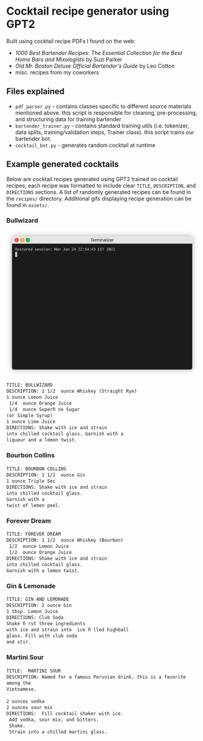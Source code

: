 # Cocktail recipe generator using GPT2
Built using cocktail recipe PDFs I found on the web:
* _1000 Best Bartender Recipes: The Essential Collection for the Best Home Bars and Mixologists_ by Suzi Parker
* _Old Mr. Boston Deluxe Official Bartender's Guide_ by Leo Cotton
* misc. recipes from my coworkers

## Files explained
* `pdf_parser.py` - contains classes specific to different source materials mentioned above. this script is responsible for cleaning, pre-processing, and structuring data for training bartender
* `bartender_trainer.py` - contains standard training utils (i.e. tokenizer, data splits, training/validation steps, Trainer class). this script trains our bartender bot.
* `cocktail_bot.py` - generates random cocktail at runtime

## Example generated cocktails
Below are cocktail recipes generated using GPT2 trained on cocktail recipes; each recipe was formatted to include clear `TITLE`, `DESCRIPTION`, and `DIRECTIONS` sections. A list of randomly generated recipes can be found in the `recipes/` directory. Additional gifs displaying recipe generation can be found in `assets/`.

### Bullwizard
![bullwizard](/assets/bullwizard.gif) 
```
TITLE: BULLWIZARD
DESCRIPTION: 1 1/2  ounce Whiskey (Straight Rye) 
1 ounce Lemon Juice 
 1/4  ounce Orange Juice 
 1/4  ounce Superﬁ ne Sugar  
(or Simple Syrup) 
1 ounce Lime Juice
DIRECTIONS: Shake with ice and strain  
into chilled cocktail glass. Garnish with a  
liqueur and a lemon twist.
```

### Bourbon Collins
```
TITLE: BOURBON COLLINS
DESCRIPTION: 1 1/2  ounce Gin 
1 ounce Triple Sec
DIRECTIONS: Shake with ice and strain  
into chilled cocktail glass.  
Garnish with a  
twist of lemon peel.
```

### Forever Dream
```
TITLE: FOREVER DREAM
DESCRIPTION: 1 1/2  ounce Whiskey (Bourbon) 
 1/2  ounce Lemon Juice 
 1/2  ounce Orange Juice
DIRECTIONS: Shake with ice and strain  
into chilled cocktail glass.  
Garnish with a lemon twist.
```

### Gin & Lemonade
```
TITLE: GIN AND LEMONADE
DESCRIPTION: 2 ounce Gin 
1 tbsp. Lemon Juice
DIRECTIONS: Club Soda 
Shake ﬁ rst three ingredients  
with ice and strain into  ice ﬁ lled highball  
glass. Fill with club soda  
and stir.
```

### Martini Sour
```
TITLE:  MARTINI SOUR
DESCRIPTION: Named for a famous Peruvian drink, this is a favorite among the
Vietnamese.

2 ounces vodka
2 ounces sour mix
DIRECTIONS:  Fill cocktail shaker with ice.
 Add vodka, sour mix, and bitters.
 Shake.
 Strain into a chilled martini glass.
 ```
